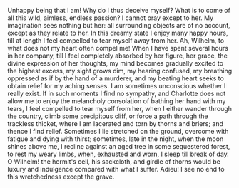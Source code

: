 Unhappy being that I am! Why do I thus deceive myself? What is to come of all this wild, aimless, endless passion? I cannot pray except to her. My imagination sees nothing but her: all surrounding objects are of no account, except as they relate to her. In this dreamy state I enjoy many happy hours, till at length I feel compelled to tear myself away from her. Ah, Wilhelm, to what does not my heart often compel me! When I have spent several hours in her company, till I feel completely absorbed by her figure, her grace, the divine expression of her thoughts, my mind becomes gradually excited to the highest excess, my sight grows dim, my hearing confused, my breathing oppressed as if by the hand of a murderer, and my beating heart seeks to obtain relief for my aching senses. I am sometimes unconscious whether I really exist. If in such moments I find no sympathy, and Charlotte does not allow me to enjoy the melancholy consolation of bathing her hand with my tears, I feel compelled to tear myself from her, when I either wander through the country, climb some precipitous cliff, or force a path through the trackless thicket, where I am lacerated and torn by thorns and briers; and thence I find relief. Sometimes I lie stretched on the ground, overcome with fatigue and dying with thirst; sometimes, late in the night, when the moon shines above me, I recline against an aged tree in some sequestered forest, to rest my weary limbs, when, exhausted and worn, I sleep till break of day. O Wilhelm! the hermit's cell, his sackcloth, and girdle of thorns would be luxury and indulgence compared with what I suffer. Adieu! I see no end to this wretchedness except the grave.